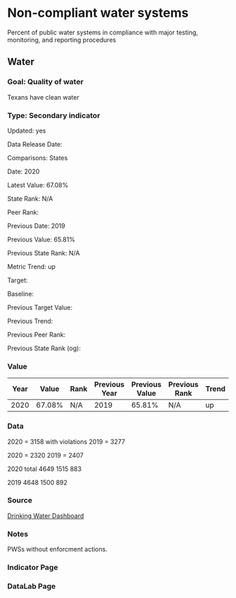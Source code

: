 # Non-compliant water systems

Percent of public water systems in compliance with major testing, monitoring, and reporting procedures

## Water

### Goal: Quality of water

Texans have clean water

### Type: Secondary indicator

Updated: yes

Data Release Date: 

Comparisons: States

Date: 2020

Latest Value: 67.08% 

State Rank: N/A

Peer Rank: 

Previous Date: 2019

Previous Value: 65.81%

Previous State Rank: N/A

Metric Trend: up

Target: 

Baseline: 

Previous Target Value: 

Previous Trend: 

Previous Peer Rank: 

Previous State Rank (og): 

### Value

| Year      |  Value      | Rank        | Previous Year | Previous Value | Previous Rank | Trend | 
| ----------- | ----------- | ----------- | ----------- | ----------- | ----------- | -----------|
|   2020      |     67.08%    |    N/A     |   2019     |   65.81%    |      N/A    |    up      |

### Data

2020 = 3158 with violations
2019 = 3277

2020 = 2320
2019 = 2407

2020 total 
4649
1515
883

2019
4648
1500
892



### Source

[Drinking Water Dashboard](https://echo.epa.gov/trends/comparative-maps-dashboards/drinking-water-dashboard?state=Texas&view=activity&criteria=basic&yearview=FY)

### Notes

PWSs without enforcment actions.


### Indicator Page


### DataLab Page